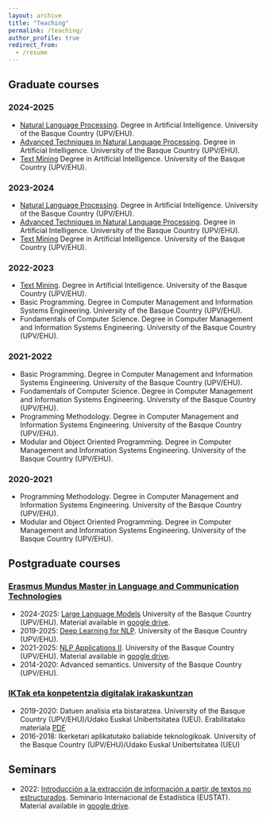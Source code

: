 ```yaml
---
layout: archive
title: "Teaching"
permalink: /teaching/
author_profile: true
redirect_from:
  - /resume
---
```



## Graduate courses
### 2024-2025
- [Natural Language Processing](https://www.ehu.eus/en/web/graduak/bachelors-degree-artificial-intelligence/credits-and-subjects?p_redirect=consultaAsignatura&p_cod_proceso=egr&p_anyo_acad=20230&p_ciclo=X&p_curso=3&p_cod_asignatura=26227). Degree in Artificial Intelligence. University of the Basque Country (UPV/EHU).
- [Advanced Techniques in Natural Language Processing](https://www.ehu.eus/en/web/graduak/bachelors-degree-artificial-intelligence/credits-and-subjects?p_redirect=consultaAsignatura&p_cod_proceso=egr&p_anyo_acad=20230&p_ciclo=X&p_curso=4&p_cod_asignatura=28285). Degree in Artificial Intelligence. University of the Basque Country (UPV/EHU).  
- [Text Mining](https://www.ehu.eus/en/web/graduak/bachelors-degree-artificial-intelligence/credits-and-subjects?p_redirect=consultaAsignatura&p_cod_proceso=egr&p_anyo_acad=20230&p_ciclo=X&p_curso=3&p_cod_asignatura=28275) Degree in Artificial Intelligence. University of the Basque Country (UPV/EHU).

### 2023-2024
- [Natural Language Processing](https://www.ehu.eus/en/web/graduak/bachelors-degree-artificial-intelligence/credits-and-subjects?p_redirect=consultaAsignatura&p_cod_proceso=egr&p_anyo_acad=20230&p_ciclo=X&p_curso=3&p_cod_asignatura=26227). Degree in Artificial Intelligence. University of the Basque Country (UPV/EHU).
- [Advanced Techniques in Natural Language Processing](https://www.ehu.eus/en/web/graduak/bachelors-degree-artificial-intelligence/credits-and-subjects?p_redirect=consultaAsignatura&p_cod_proceso=egr&p_anyo_acad=20230&p_ciclo=X&p_curso=4&p_cod_asignatura=28285). Degree in Artificial Intelligence. University of the Basque Country (UPV/EHU).  
- [Text Mining](https://www.ehu.eus/en/web/graduak/bachelors-degree-artificial-intelligence/credits-and-subjects?p_redirect=consultaAsignatura&p_cod_proceso=egr&p_anyo_acad=20230&p_ciclo=X&p_curso=3&p_cod_asignatura=28275) Degree in Artificial Intelligence. University of the Basque Country (UPV/EHU).
  
### 2022-2023
- [Text Mining](https://www.ehu.eus/en/web/graduak/bachelors-degree-artificial-intelligence/credits-and-subjects?p_redirect=consultaAsignatura&p_cod_proceso=egr&p_anyo_acad=20230&p_ciclo=X&p_curso=3&p_cod_asignatura=28275). Degree in Artificial Intelligence. University of the Basque Country (UPV/EHU). 
- Basic Programming. Degree in Computer Management and Information Systems Engineering. University of the Basque Country (UPV/EHU).
- Fundamentals of Computer Science. Degree in Computer Management and Information Systems Engineering. University of the Basque Country (UPV/EHU).

### 2021-2022
- Basic Programming. Degree in Computer Management and Information Systems Engineering. University of the Basque Country (UPV/EHU).
- Fundamentals of Computer Science. Degree in Computer Management and Information Systems Engineering. University of the Basque Country (UPV/EHU).
- Programming Methodology. Degree in Computer Management and Information Systems Engineering. University of the Basque Country (UPV/EHU).
- Modular and Object Oriented Programming. Degree in Computer Management and Information Systems Engineering. University of the Basque Country (UPV/EHU).

### 2020-2021
- Programming Methodology. Degree in Computer Management and Information Systems Engineering. University of the Basque Country (UPV/EHU).
- Modular and Object Oriented Programming. Degree in Computer Management and Information Systems Engineering. University of the Basque Country (UPV/EHU).


## Postgraduate courses
### [Erasmus Mundus Master in Language and Communication Technologies](http://ixa2.si.ehu.eus/erasmusmundus/program/index.php)
- 2024-2025: [Large Language Models](https://www.hitz.eus/llms/) University of the Basque Country (UPV/EHU). Material available in [google drive](https://drive.google.com/drive/folders/11c5t33AjzoIG8inagcHNo2djUJAbLMp9?usp=sharing).
- 2019-2025: [Deep Learning for NLP](https://ixa2.si.ehu.eus/deep_learning_seminar/). University of the Basque Country (UPV/EHU).
- 2021-2025: [NLP Applications II](http://ixa2.si.ehu.eus/erasmusmundus/program/nlp_applications_ii.php). University of the Basque Country (UPV/EHU). Material available in [google drive](http://ixa2.si.ehu.eus/~jibloleo/nlpapp2).
- 2014-2020: Advanced semantics. University of the Basque Country (UPV/EHU).

### [IKTak eta konpetentzia digitalak irakaskuntzan](https://www.ehu.eus/eu/web/graduondokoak/ikt-konpetentzia-digitalak-hezkuntzan-unibertsitate-espezializazioa)

- 2019-2020: Datuen analisia eta bistaratzea. University of the Basque Country (UPV/EHU)/Udako Euskal Unibertsitatea (UEU). Erabilitatako materiala [PDF](https://drive.google.com/file/d/1rXCvOCmdSbc2qEuAAun4CmdLS_vwTIlb/view?usp=sharing)
- 2016-2018: Ikerketari aplikatutako baliabide teknologikoak. University of the Basque Country (UPV/EHU)/Udako Euskal Unibertsitatea (UEU)

## Seminars
- 2022: [Introducción a la extracción de información a partir de textos no estructurados](https://en.eustat.eus/mintegia/seminario/2022/text_mining_i.html). Seminario Internacional de Estadística (EUSTAT). Material available in [google drive](http://ixa2.si.ehu.eus/~jibloleo/tmeustat).


